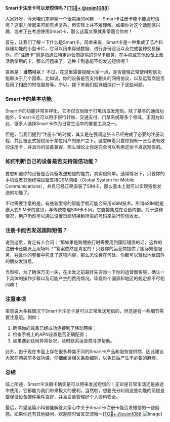 **Smart卡注册卡可以发短信吗？[[TG💪+ @esim1088](https://t.me/s/esim1088)]**

大家好呀，今天咱们来聊聊一个很实用的问题——Smart卡注册卡能不能发短信呢？这事儿听起来可能有点复杂，但实际上并不难理解。如果你对这个话题感兴趣，或者正在考虑使用Smart卡，那么这篇文章就非常适合你啦！

首先，让我们了解一下什么是Smart卡。简单来说，Smart卡是一种集成了芯片和存储功能的小型卡片，它可以用来存储数据、进行身份验证以及完成各种交易操作。而“注册卡”则是指通过特定运营商提供的SIM卡服务，在手机或其他设备上激活后使用的卡。那么问题来了，这种卡到底能不能发送短信呢？

答案是：**当然可以！** 不过，在这里需要提醒大家一点，是否能够正常使用短信功能取决于几个因素。比如说，你的设备是否支持相关的网络协议，以及运营商是否启用了相应的短信服务等。所以，接下来我们就详细探讨一下这些问题。

### Smart卡的基本功能

Smart卡的功能非常多样化，它不仅仅局限于打电话或发短信。除了基本的通信功能外，Smart卡还可以用于银行转账、交通支付、门禁系统等多个领域。正因为如此，很多人选择Smart卡作为日常生活中的重要工具之一。

但是，当我们提到“注册卡”的时候，其实是在强调这张卡已经完成了必要的注册流程，并且被正式授权用于某位用户的账户之下。这意味着只要你拥有一张合法有效的注册卡，并且你的设备兼容，那么理论上你是完全可以利用这张卡发送短信的。

### 如何判断自己的设备是否支持短信功能？

要想知道你的设备是否具备发送短信的能力，其实很简单。通常情况下，只要你的手机或者其他终端设备支持GSM网络（Global System for Mobile Communications），并且已经正确安装了SIM卡，那么基本上就可以实现短信发送的功能了。

不过需要注意的是，有些新型号的智能手机可能会采用eSIM技术。所谓eSIM就是嵌入式SIM卡的意思，与传统物理SIM卡不同，它直接集成在设备内部。对于这种情况，用户仍然可以通过设置页面切换到所需的号码来进行短信收发。

### 注册卡能否发送国际短信？

说到这里，肯定有人会问：“那如果是跨境旅行时需要用到国际短信的话，这样的注册卡还能派上用场吗？”答案依然是肯定的！只要你的运营商提供了国际短信服务，并且你的套餐中包含了这项内容，那么无论身在何处，你都可以轻松地给国外的朋友发消息。

当然啦，为了确保万无一失，在出发之前最好先咨询一下你的运营商客服，确认一下具体的操作步骤以及可能产生的费用情况。毕竟每个国家和地区的规定都不尽相同嘛！

### 注意事项

虽然说大多数情况下Smart卡注册卡是可以正常发送短信的，但还是有一些细节需要注意哦。例如：

1. 确保你的设备已经成功连接到了移动网络；
2. 检查手机上的APN设置是否正确配置；
3. 如果遇到任何异常状况，及时联系运营商寻求帮助。

此外，由于现在市面上存在很多种类不同的Smart卡产品和服务提供商，因此建议大家在购买前多做功课，仔细阅读相关条款细则，以免日后产生不必要的麻烦。

### 总结

综上所述，Smart卡注册卡确实是可以用来发送短信的！无论是日常生活还是旅途中使用，它都能为我们带来极大的便利。当然啦，想要充分利用这些功能的前提是要保证设备硬件条件良好，并且妥善管理好个人资料安全。

最后，希望这篇小科普能解答大家心中关于Smart卡注册卡能否发短信的一些疑惑。如果你还有其他疑问，欢迎随时留言交流哦～[[TG💪+ @esim1088](https://t.me/s/esim1088) ![Image](https://i.postimg.cc/4NQfJmqS/Snipaste-2025-05-13-00-14-12.png)]